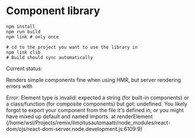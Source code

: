 # Component library

```
npm install
npm run build
npm link # only once 

# cd to the project you want to use the library in
npm link clib
# Build should sync automatically
```

Current status: 

Renders simple components fine when using HMR, but server rendering errors with

Error: Element type is invalid: expected a string (for built-in components) or a class/function (for composite components) but got: undefined. You likely forgot to export your component from the file it's defined in, or you might have mixed up default and named imports.
    at renderElement (/home/wsl/Projects/remix/ilmoitusautomaatti/node_modules/react-dom/cjs/react-dom-server.node.development.js:6109:9)

